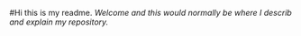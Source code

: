 #Hi this is my readme.
*Welcome and this would normally be where I describ and explain my repository.*
